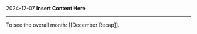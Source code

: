 2024-12-07
__Insert Content Here__
_______________________
To see the overall month: [[December Recap]].
